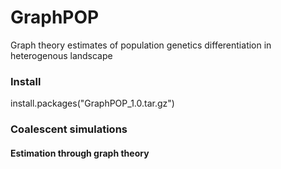 # GraphPOP
Graph theory estimates of population genetics differentiation in heterogenous landscape

### Install

install.packages("GraphPOP_1.0.tar.gz")

### Coalescent simulations


#### Estimation through graph theory
